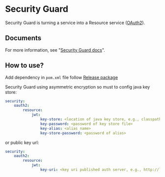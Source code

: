 # Security Guard
Security Guard is turning a service into a Resource service ([OAuth2](https://docs.spring.io/spring-security-oauth2-boot/docs/2.0.x/reference/html/boot-features-security-oauth2-resource-server.html)).
## Documents
For more information, see "[Security Guard docs](https://97lynk.github.io/base-modules/security-guard)".
## How to use?
Add dependency in `pom.xml` file follow [Release package](https://github.com/97lynk/base-modules/packages/472267)

Security Guard using asymmetric encryption so must to config java key store:
```yml
security:
    oauth2:
        resource:
            jwt:
                key-store: <location of java key store, e.g., classpath:key-file.jks>
                key-password: <password of key store file>
                key-alias: <alias name>
                key-store-password: <password of alias>
```
or public key url:
```yml
security:
    oauth2:
        resource:
            jwt:
                key-uri: <key uri published auth server, e.g., http://localhost:7070/oauth/token_key>
```

